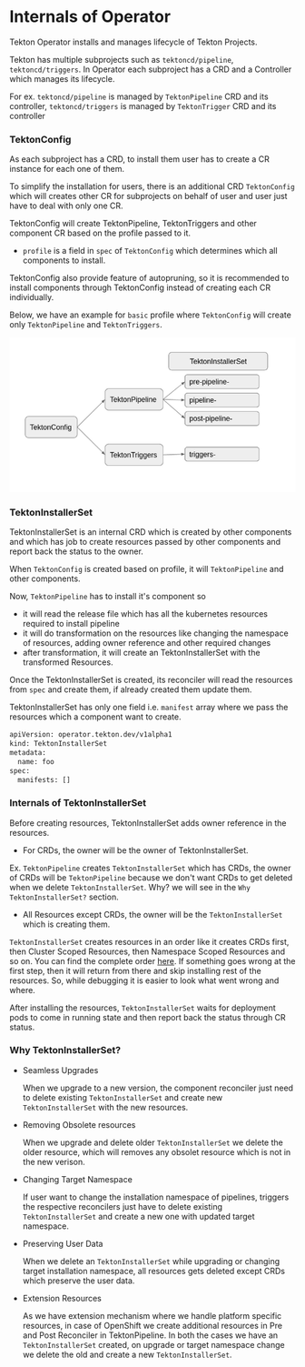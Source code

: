 <!--
---
linkTitle: "Internals of Operator"
weight: 7
---
-->
# Internals of Operator

Tekton Operator installs and manages lifecycle of Tekton Projects.

Tekton has multiple subprojects such as `tektoncd/pipeline`, `tektoncd/triggers`. In Operator each subproject has a CRD and a Controller which manages its lifecycle.

For ex. `tektoncd/pipeline` is managed by `TektonPipeline` CRD and its controller,
`tektoncd/triggers` is managed by `TektonTrigger` CRD and its controller


### TektonConfig

As each subproject has a CRD, to install them user has to create a CR instance for each one of them. 

To simplify the installation for users, there is an additional CRD `TektonConfig` which will creates other CR for subprojects on behalf of user and user just have to deal with only one CR.

TektonConfig will create TektonPipeline, TektonTriggers and other component CR based on the profile passed to it.

- `profile` is a field in `spec` of `TektonConfig` which determines which all components to install.

TektonConfig also provide feature of autopruning, so it is recommended to install components through TektonConfig instead of creating each CR individually.

Below, we have an example for `basic` profile where `TektonConfig` will create only `TektonPipeline` and `TektonTriggers`.

![Installation Flow](./images/install-flow.png)


### TektonInstallerSet

TektonInstallerSet is an internal CRD which is created by other components and which has job to create resources passed by other components and report back the status to the owner.

When `TektonConfig` is created based on profile, it will `TektonPipeline` and other components.

Now, `TektonPipeline` has to install it's component so
- it will read the release file which has all the kubernetes resources required to install pipeline
- it will do transformation on the resources like changing the namespace of resources, adding owner reference and other required changes
- after transformation, it will create an TektonInstallerSet with the transformed Resources.

Once the TektonInstallerSet is created, its reconciler will read the resources from `spec` and create them, if already created them update them.

TektonInstallerSet has only one field i.e. `manifest` array where we pass the resources which a component want to create.

```
apiVersion: operator.tekton.dev/v1alpha1
kind: TektonInstallerSet
metadata:
  name: foo
spec:
  manifests: []
```

### Internals of TektonInstallerSet

Before creating resources, TektonInstallerSet adds owner reference in the resources.
- For CRDs, the owner will be the owner of TektonInstallerSet.

Ex. `TektonPipeline` creates `TektonInstallerSet` which has CRDs, the owner of CRDs will be `TektonPipeline` because we don't want CRDs to get deleted when we delete `TektonInstallerSet`. Why? we will see in the `Why TektonInstallerSet?` section.

- All Resources except CRDs, the owner will be the `TektonInstallerSet` which is creating them.

`TektonInstallerSet` creates resources in an order like it creates CRDs first, then Cluster Scoped Resources, then Namespace Scoped Resources and so on. You can find the complete order [here](https://github.com/tektoncd/operator/blob/f600b959f323e8dd16d963e0b896c44fcba959b4/pkg/reconciler/kubernetes/tektoninstallerset/tektoninstallerset.go#L75).
If something goes wrong at the first step, then it will return from there and skip installing rest of the resources. So, while debugging it is easier to look what went wrong and where.


After installing the resources, `TektonInstallerSet` waits for deployment pods to come in running state and then report back the status through CR status.

### Why TektonInstallerSet?

- Seamless Upgrades

  When we upgrade to a new version, the component reconciler just need to delete existing `TektonInstallerSet` and create new `TektonInstallerSet` with the new resources.

- Removing Obsolete resources

  When we upgrade and delete older `TektonInstallerSet` we delete the older resource, which will removes any obsolet resource which is not in the new verison.

- Changing Target Namespace
  
  If user want to change the installation namespace of pipelines, triggers the respective reconcilers just have to delete existing `TektonInstallerSet` and create a new one with updated target namespace.

- Preserving User Data
  
  When we delete an `TektonInstallerSet` while upgrading or changing target installation namespace, all resources gets deleted except CRDs which preserve the user data.

- Extension Resources

  As we have extension mechanism where we handle platform specific resources, in case of OpenShift we create additional resources in Pre and Post Reconciler in TektonPipeline. In both the cases we have an `TektonInstallerSet` created, on upgrade or target namespace change we delete the old and create a new `TektonInstallerSet`. 

